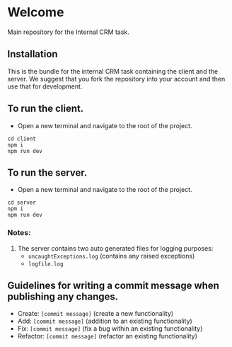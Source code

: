 # Welcome

Main repository for the Internal CRM task.

## Installation

This is the bundle for the internal CRM task containing the client and the server. We suggest that you fork the repository into your account and then use that for development.

## To run the client.

- Open a new terminal and navigate to the root of the project.

```
cd client
npm i
npm run dev
```

## To run the server.

- Open a new terminal and navigate to the root of the project.

```
cd server
npm i
npm run dev
```

### Notes:
1. The server contains two auto generated files for logging purposes:
   - `uncaughtExceptions.log` (contains any raised exceptions)
   - `logfile.log` 

## Guidelines for writing a commit message when publishing any changes.

- Create: `[commit message]` (create a new functionality)
- Add: `[commit message]` (addition to an existing functionality)
- Fix: `[commit message]` (fix a bug within an existing functionality)
- Refactor: `[commit message]` (refactor an existing functionality)
